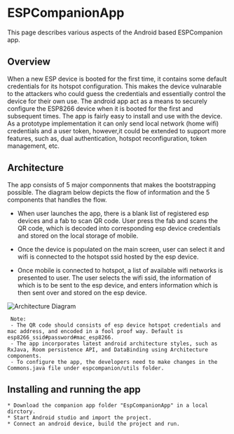 # ESPCompanionApp
This page describes various aspects of the Android based ESPCompanion app.

## Overview

When a new ESP device is booted for the first time, it contains some default credentials for its hotspot configuration. This makes the device vulnarable to the attackers who could guess the credentials and essentially control the device for their own use. The android app act as a means to securely configure the ESP8266 device when it is booted for the first and subsequent times. The app is fairly easy to install and use with the device. As a prototype implementation it can only send local network (home wifi) credentials and a user token, however,it could be extended to support more features, such as, dual authentication, hotspot reconfiguration, token management, etc.   

## Architecture

The app consists of 5 major componnents that makes the bootstrapping possible. The diagram below depicts the flow of information and the 5 components that handles the flow. 

- When user launches the app, there is a blank list of registered esp devices and a fab to scan QR code. User press the fab and scans the 
  QR code, which is decoded into corresponding esp device credentials and stored on the local storage of mobile. 
  
- Once the device is populated on the main screen, user can select it and wifi is connected to the hotspot ssid hosted by the esp device.

- Once mobile is connected to hotspot, a list of available wifi networks is presented to user. The user selects the wifi ssid, the 
  information of which is to be sent to the esp device, and enters information which is then sent over and stored on the esp device.


![Architecture Diagram](https://github.com/Prateek-Gupta1/ESPSensorManagementSystem/blob/master/AndroidApp/CompanionApp/AndroidArchitecture.png)

```
 Note: 
 - The QR code should consists of esp device hotspot credentials and mac address, and encoded in a fool proof way. Default is esp8266_ssid#password#mac_esp8266.
 - The app incorporates latest android architecture styles, such as RxJava, Room persistence API, and DataBinding using Architecture  components.
 - To configure the app, the developers need to make changes in the Commons.java file under espcompanion/utils folder.
 ```
     
## Installing and running the app

```
* Download the companion app folder "EspCompanionApp" in a local dirctory.
* Start Android studio and import the project.
* Connect an android device, build the project and run.
```

